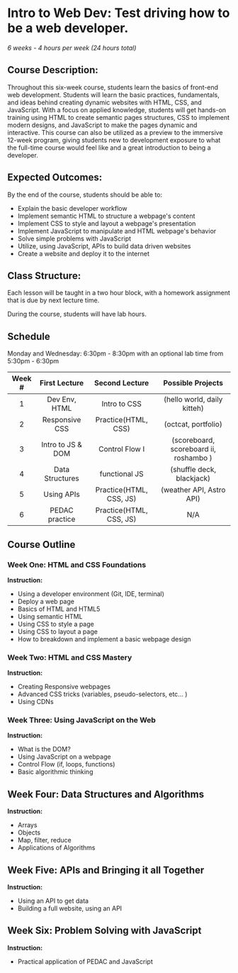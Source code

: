 # Intro to Web Dev: Test driving how to be a web developer.

_6 weeks - 4 hours per week (24 hours total)_

## Course Description:

Throughout this six-week course, students learn the basics of front-end web development. Students will learn the basic practices, fundamentals, and ideas behind creating dynamic websites with HTML, CSS, and JavaScript. With a focus on applied knowledge, students will get hands-on training using HTML to create semantic pages structures, CSS to implement modern designs, and JavaScript to make the pages dynamic and interactive. This course can also be utilized as a preview to the immersive 12-week program, giving students new to development exposure to what the full-time course would feel like and a great introduction to being a developer.

## Expected Outcomes:

By the end of the course, students should be able to:

- Explain the basic developer workflow
- Implement semantic HTML to structure a webpage's content
- Implement CSS to style and layout a webpage's presentation
- Implement JavaScript to manipulate and HTML webpage's behavior
- Solve simple problems with JavaScript
- Utilize, using JavaScript, APIs to build data driven websites
- Create a website and deploy it to the internet

## Class Structure:

Each lesson will be taught in a two hour block, with a homework assignment that is due by next lecture time.

During the course, students will have lab hours.

## Schedule

Monday and Wednesday: 6:30pm - 8:30pm with an optional lab time from 5:30pm - 6:30pm

| Week # |   First Lecture   |     Second Lecture      |           Possible Projects            |
| :----: | :---------------: | :---------------------: | :------------------------------------: |
|   1    |   Dev Env, HTML   |      Intro to CSS       |      (hello world, daily kitteh)       |
|   2    |  Responsive CSS   |   Practice(HTML, CSS)   |          (octcat, portfolio)           |
|   3    | Intro to JS & DOM |     Control Flow I      | (scoreboard, scoreboard ii, roshambo ) |
|   4    |  Data Structures  |      functional JS      |       (shuffle deck, blackjack)        |
|   5    |    Using APIs     | Practice(HTML, CSS, JS) |        (weather API, Astro API)        |
|   6    |  PEDAC practice   | Practice(HTML, CSS, JS) |                  N/A                   |

## Course Outline

### Week One: HTML and CSS Foundations

**Instruction:**

- Using a developer environment (Git, IDE, terminal)
- Deploy a web page
- Basics of HTML and HTML5
- Using semantic HTML
- Using CSS to style a page
- Using CSS to layout a page
- How to breakdown and implement a basic webpage design

### Week Two: HTML and CSS Mastery

**Instruction:**

- Creating Responsive webpages
- Advanced CSS tricks (variables, pseudo-selectors, etc... )
- Using CDNs

### Week Three: Using JavaScript on the Web

**Instruction:**

- What is the DOM?
- Using JavaScript on a webpage
- Control Flow (if, loops, functions)
- Basic algorithmic thinking

## Week Four: Data Structures and Algorithms

**Instruction:**

- Arrays
- Objects
- Map, filter, reduce
- Applications of Algorithms

## Week Five: APIs and Bringing it all Together

**Instruction:**

- Using an API to get data
- Building a full website, using an API

## Week Six: Problem Solving with JavaScript

**Instruction:**

- Practical application of PEDAC and JavaScript
